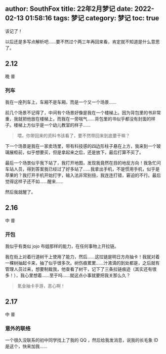author: SouthFox
title: 22年2月梦记
date: 2022-02-13 01:58:16
tags: 梦记
category: 梦记
toc: true
---

该记了！

以后还是多写点解析吧……要不然过个两三年再回来看，肯定就不知道是什么意思了。

<!-- more -->

## 2.12

晚 普

### 列车

我在一座列车上，车厢不是车厢，而是一个又一个场景……

前几个场景不记得了，中间有个场景好像是我在一个楼梯上。因为背包里的书非常重，我就把他放在楼梯上，而我在一旁喘气……背包里的书似乎都没有封面的样子。楼梯上方似乎是一个幼儿教室的样子……

> 喂，你带回来的资料书该看了，要不然带回来到底要干嘛？

下一个场景是我在一家卖场里，带有科技感的四边形柱子悬在上方，我来到一个玻璃展柜前，似乎想要买，但是拿起来之后，还是放下，最后打算不买了。

最后一个场景似乎我下站了，我打开地图，发现我竟然在目的地反方向！我急忙问车站人员，得到答案我已经过了好多站了……我拿出手机，不是惯用手机，似乎是苹果的？我打开手机开始打字，输入法非常别扭，我连连打错，窘迫的不行。最后觉得这样子还不如……醒来……

然后我就醒了。



## 2.16

中 普

### 开包

我似乎有类似 jojo 布姐那样的能力，在任何事物上开拉链。

我在街上对着行道树干上使用了能力，然后……这拉链是明日方舟抽卡！我就对着一棵树抽起卡来，抽了似乎很多次。树伤痕累累……汁液滴的到处都是，之后就有管理人员过来，想要制裁我，他查看了树干，记下了三条拉链痕迹（其实还有很多！），我心里想着……至于吗……就这点小事就要把我关那么久？

> 氪金抽卡手游，恶心啊！



## 2.17

中 普

### 意外的联络

一个很久没联系的初中同学找上了我的 QQ ，然后给我发消息，说我的长毛象 ID 是这个，快来加我……
